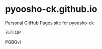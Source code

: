 # pyoosho-ck.github.io
Personal GitHub Pages site for pyoosho-ck










































7cTLQP

PGBGvl
